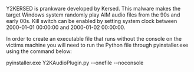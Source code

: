 Y2KERSED is prankware developed by Kersed. This malware makes the target Windows system randomly play AIM audio files from the 90s and early 00s. Kill switch can be enabled by setting system clock between 2000-01-01 00:00:00 and 2000-01-02 00:00:00.

In order to create an executable file that runs without the console on the victims machine you will need to run the Python file through pyinstaller.exe using the command below:

pyinstaller.exe Y2KAudioPlugin.py --onefile --noconsole
